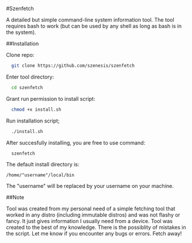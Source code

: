 #Szenfetch

A detailed but simple command-line system information tool. 
The tool requires bash to work (but can be used by any shell as long as bash is in the system).

##Installation

Clone repo:
```bash or any shell
  git clone https://github.com/szenesis/szenfetch
```

Enter tool directory:

```bash
  cd szenfetch
```

Grant run permission to install script:

```bash
  chmod +x install.sh
```

Run installation script;

```bash
  ./install.sh
```

After succesfully installing, you are free to use command:

```bash
  szenfetch
```

The default install directory is:
```
/home/"username"/local/bin
```
The "username" will be replaced by your username on your machine. 

##Note

Tool was created from my personal need of a simple fetching tool that worked in any distro (including immutable distros) and was not flashy or fancy. It just gives information I usually need from a device.
Tool was created to the best of my knowledge. There is the possiblity of mistakes in the script. Let me know if you encounter any bugs or errors. Fetch away!
